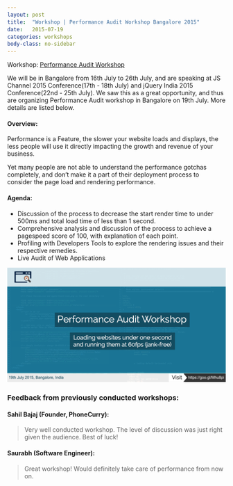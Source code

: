 ```yaml
---
layout: post
title:  "Workshop | Performance Audit Workshop Bangalore 2015"
date:   2015-07-19
categories: workshops
body-class: no-sidebar
---
```


Workshop: [Performance Audit Workshop](https://in.explara.com/e/performance-audit-workshop-bangalore-2015)<br>

We will be in Bangalore from 16th July to 26th July, and are speaking at JS Channel 2015 Conference(17th - 18th July) and jQuery India 2015 Conference(22nd - 25th July). We saw this as a great opportunity, and thus are organizing Performance Audit workshop in Bangalore on 19th July. More details are listed below.

#### Overview:

Performance is a Feature, the slower your website loads and displays, the less people will use it directly impacting the growth and revenue of your business.

Yet many people are not able to understand the performance gotchas completely, and don’t make it a part of their deployment process to consider the page load and rendering performance.

#### Agenda:

- Discussion of the process to decrease the start render time to under 500ms and total load time of less than 1 second.
- Comprehensive analysis and discussion of the process to achieve a pagespeed score of 100, with explanation of each point.
- Profiling with Developers Tools to explore the rendering issues and their respective remedies.
- Live Audit of Web Applications


![Workshop pics](/images/workshops/performance-audit-workshop-bangalore.png)

### Feedback from previously conducted workshops:

#### Sahil Bajaj (Founder, PhoneCurry):

<blockquote>
  Very well conducted workshop. The level of discussion was just right given the audience. Best of luck!
</blockquote>

#### Saurabh (Software Engineer):

<blockquote>
  Great workshop! Would definitely take care of performance from now on.
</blockquote>

<br><br>